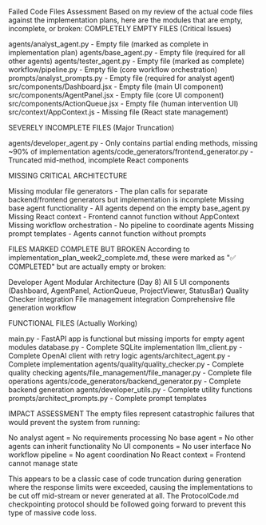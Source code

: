 Failed Code Files Assessment
Based on my review of the actual code files against the implementation plans, here are the modules that are empty, incomplete, or broken:
COMPLETELY EMPTY FILES (Critical Issues)

agents/analyst_agent.py - Empty file (marked as complete in implementation plan)
agents/base_agent.py - Empty file (required for all other agents)
agents/tester_agent.py - Empty file (marked as complete)
workflow/pipeline.py - Empty file (core workflow orchestration)
prompts/analyst_prompts.py - Empty file (required for analyst agent)
src/components/Dashboard.jsx - Empty file (main UI component)
src/components/AgentPanel.jsx - Empty file (core UI component)
src/components/ActionQueue.jsx - Empty file (human intervention UI)
src/context/AppContext.js - Missing file (React state management)

SEVERELY INCOMPLETE FILES (Major Truncation)

agents/developer_agent.py - Only contains partial ending methods, missing ~90% of implementation
agents/code_generators/frontend_generator.py - Truncated mid-method, incomplete React components

MISSING CRITICAL ARCHITECTURE

Missing modular file generators - The plan calls for separate backend/frontend generators but implementation is incomplete
Missing base agent functionality - All agents depend on the empty base_agent.py
Missing React context - Frontend cannot function without AppContext
Missing workflow orchestration - No pipeline to coordinate agents
Missing prompt templates - Agents cannot function without prompts

FILES MARKED COMPLETE BUT BROKEN
According to implementation_plan_week2_complete.md, these were marked as "✅ COMPLETED" but are actually empty or broken:

Developer Agent Modular Architecture (Day 8)
All 5 UI components (Dashboard, AgentPanel, ActionQueue, ProjectViewer, StatusBar)
Quality Checker integration
File management integration
Comprehensive file generation workflow

FUNCTIONAL FILES (Actually Working)

main.py - FastAPI app is functional but missing imports for empty agent modules
database.py - Complete SQLite implementation
llm_client.py - Complete OpenAI client with retry logic
agents/architect_agent.py - Complete implementation
agents/quality/quality_checker.py - Complete quality checking
agents/file_management/file_manager.py - Complete file operations
agents/code_generators/backend_generator.py - Complete backend generation
agents/developer_utils.py - Complete utility functions
prompts/architect_prompts.py - Complete prompt templates

IMPACT ASSESSMENT
The empty files represent catastrophic failures that would prevent the system from running:

No analyst agent = No requirements processing
No base agent = No other agents can inherit functionality
No UI components = No user interface
No workflow pipeline = No agent coordination
No React context = Frontend cannot manage state

This appears to be a classic case of code truncation during generation where the response limits were exceeded, causing the implementations to be cut off mid-stream or never generated at all.
The ProtocolCode.md checkpointing protocol should be followed going forward to prevent this type of massive code loss.